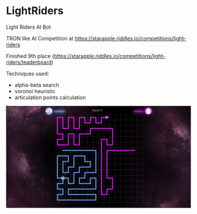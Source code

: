 # LightRiders
Light Riders AI Bot

TRON like AI Competition at https://starapple.riddles.io/competitions/light-riders

Finished 9th place (https://starapple.riddles.io/competitions/light-riders/leaderboard)

Techniques used:
- alpha-beta search
- voronoi heuristic
- articulation points calculation

![alt text](light-riders.png "Light Riders")
